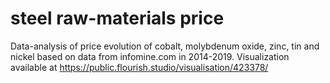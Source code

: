 # steel raw-materials price
Data-analysis of price evolution of cobalt, molybdenum oxide, zinc, tin and nickel based on data from infomine.com in 2014-2019.
Visualization available at https://public.flourish.studio/visualisation/423378/
